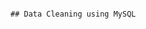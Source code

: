                                                                                     ## Data Cleaning using MySQL

